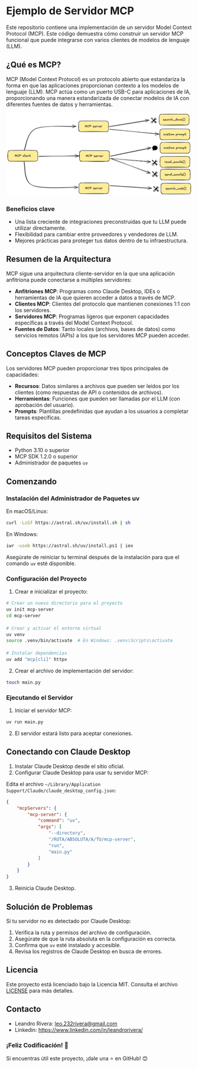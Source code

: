 # Ejemplo de Servidor MCP

Este repositorio contiene una implementación de un servidor Model Context Protocol (MCP). 
Este código demuestra cómo construir un servidor MCP funcional que puede integrarse con varios clientes de modelos de lenguaje (LLM).


## ¿Qué es MCP?

MCP (Model Context Protocol) es un protocolo abierto que estandariza la forma en que las aplicaciones proporcionan contexto a los modelos de lenguaje (LLM). MCP actúa como un puerto USB-C para aplicaciones de IA, proporcionando una manera estandarizada de conectar modelos de IA con diferentes fuentes de datos y herramientas.

![Diagrama MCP](img/mcp-diagram-bg.png)

### Beneficios clave

- Una lista creciente de integraciones preconstruidas que tu LLM puede utilizar directamente.
- Flexibilidad para cambiar entre proveedores y vendedores de LLM.
- Mejores prácticas para proteger tus datos dentro de tu infraestructura.

## Resumen de la Arquitectura

MCP sigue una arquitectura cliente-servidor en la que una aplicación anfitriona puede conectarse a múltiples servidores:

- **Anfitriones MCP**: Programas como Claude Desktop, IDEs o herramientas de IA que quieren acceder a datos a través de MCP.
- **Clientes MCP**: Clientes del protocolo que mantienen conexiones 1:1 con los servidores.
- **Servidores MCP**: Programas ligeros que exponen capacidades específicas a través del Model Context Protocol.
- **Fuentes de Datos**: Tanto locales (archivos, bases de datos) como servicios remotos (APIs) a los que los servidores MCP pueden acceder.

## Conceptos Claves de MCP

Los servidores MCP pueden proporcionar tres tipos principales de capacidades:

- **Recursos**: Datos similares a archivos que pueden ser leídos por los clientes (como respuestas de API o contenidos de archivos).
- **Herramientas**: Funciones que pueden ser llamadas por el LLM (con aprobación del usuario).
- **Prompts**: Plantillas predefinidas que ayudan a los usuarios a completar tareas específicas.

## Requisitos del Sistema

- Python 3.10 o superior
- MCP SDK 1.2.0 o superior
- Administrador de paquetes `uv`

## Comenzando

### Instalación del Administrador de Paquetes uv

En macOS/Linux:

```bash
curl -LsSf https://astral.sh/uv/install.sh | sh
```

En Windows:

```bash
iwr -useb https://astral.sh/uv/install.ps1 | iex
```

Asegúrate de reiniciar tu terminal después de la instalación para que el comando `uv` esté disponible.

### Configuración del Proyecto

1. Crear e inicializar el proyecto:

```bash
# Crear un nuevo directorio para el proyecto
uv init mcp-server
cd mcp-server

# Crear y activar el entorno virtual
uv venv
source .venv/bin/activate  # En Windows: .venv\Scripts\activate

# Instalar dependencias
uv add "mcp[cli]" httpx
```

2. Crear el archivo de implementación del servidor:

```bash
touch main.py
```

### Ejecutando el Servidor

1. Iniciar el servidor MCP:

```bash
uv run main.py
```

2. El servidor estará listo para aceptar conexiones.

## Conectando con Claude Desktop

1. Instalar Claude Desktop desde el sitio oficial.
2. Configurar Claude Desktop para usar tu servidor MCP:

Edita el archivo `~/Library/Application Support/Claude/claude_desktop_config.json`:

```json
{
    "mcpServers": {
        "mcp-server": {
            "command": "uv",
            "args": [
                "--directory",
                "/RUTA/ABSOLUTA/A/TU/mcp-server",
                "run",
                "main.py"
            ]
        }
    }
}
```

3. Reinicia Claude Desktop.

## Solución de Problemas

Si tu servidor no es detectado por Claude Desktop:

1. Verifica la ruta y permisos del archivo de configuración.
2. Asegúrate de que la ruta absoluta en la configuración es correcta.
3. Confirma que `uv` esté instalado y accesible.
4. Revisa los registros de Claude Desktop en busca de errores.

## Licencia

Este proyecto está licenciado bajo la Licencia MIT. Consulta el archivo [LICENSE](LICENSE) para más detalles.

## Contacto

- Leandro Rivera: <leo.232rivera@gmail.com>
- Linkedin: <https://www.linkedin.com/in/leandrorivera/>

### ¡Feliz Codificación! 🚀

Si encuentras útil este proyecto, ¡dale una ⭐ en GitHub! 😊
